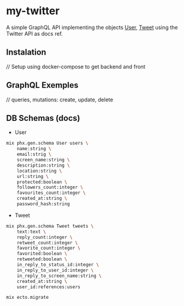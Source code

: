 # my-twitter
A simple GraphQL API implementing the objects
[User](https://developer.twitter.com/en/docs/tweets/data-dictionary/overview/user-object), 
[Tweet](https://developer.twitter.com/en/docs/tweets/data-dictionary/overview/tweet-object) using the Twitter API as docs ref.

## Instalation
// Setup using docker-compose to get backend and front

## GraphQL Exemples
// queries, mutations: create, update, delete

## DB Schemas (docs)

- User

```bash
mix phx.gen.schema User users \
    name:string \
    email:strig \
    screen_name:string \
    description:string \
    location:string \
    url:string \
    protected:boolean \
    followers_count:integer \
    favourites_count:integer \
    created_at:string \
    password_hash:string
```

- Tweet

```bash
mix phx.gen.schema Tweet tweets \
    text:text \
    reply_count:integer \
    retweet_count:integer \
    favorite_count:integer \
    favorited:boolean \
    retweeted:boolean \
    in_reply_to_status_id:integer \
    in_reply_to_user_id:integer \
    in_reply_to_screen_name:string \
    created_at:string \
    user_id:references:users
```

```bash
mix ecto.migrate
```